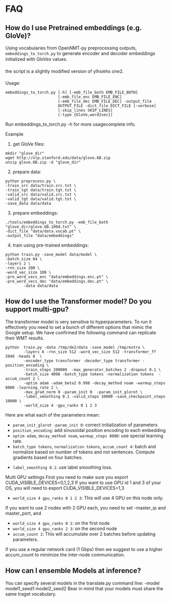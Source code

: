 # FAQ

## How do I use Pretrained embeddings (e.g. GloVe)?

Using vocabularies from OpenNMT-py preprocessing outputs, `embeddings_to_torch.py` to generate encoder and decoder embeddings initialized with GloVes values.

the script is a slightly modified version of ylhsiehs one2.

Usage:

```
embeddings_to_torch.py [-h] [-emb_file_both EMB_FILE_BOTH]
                       [-emb_file_enc EMB_FILE_ENC]
                       [-emb_file_dec EMB_FILE_DEC] -output_file
                       OUTPUT_FILE -dict_file DICT_FILE [-verbose]
                       [-skip_lines SKIP_LINES]
                       [-type {GloVe,word2vec}]
```
Run embeddings_to_torch.py -h for more usagecomplete info.

Example


1) get GloVe files:

```
mkdir "glove_dir"
wget http://nlp.stanford.edu/data/glove.6B.zip
unzip glove.6B.zip -d "glove_dir"
```

2) prepare data:

```
python preprocess.py \
-train_src data/train.src.txt \
-train_tgt data/train.tgt.txt \
-valid_src data/valid.src.txt \
-valid_tgt data/valid.tgt.txt \
-save_data data/data
```

3) prepare embeddings:

```
./tools/embeddings_to_torch.py -emb_file_both "glove_dir/glove.6B.100d.txt" \
-dict_file "data/data.vocab.pt" \
-output_file "data/embeddings"
```

4) train using pre-trained embeddings:

```
python train.py -save_model data/model \
-batch_size 64 \
-layers 2 \
-rnn_size 200 \
-word_vec_size 100 \
-pre_word_vecs_enc "data/embeddings.enc.pt" \
-pre_word_vecs_dec "data/embeddings.dec.pt" \
        -data data/data
```


## How do I use the Transformer model? Do you support multi-gpu?

The transformer model is very sensitive to hyperparameters. To run it
effectively you need to set a bunch of different options that mimic the Google
setup. We have confirmed the following command can replicate their WMT results.

```
python  train.py -data /tmp/de2/data -save_model /tmp/extra \
        -layers 6 -rnn_size 512 -word_vec_size 512 -transformer_ff 2048 -heads 8  \
        -encoder_type transformer -decoder_type transformer -position_encoding \
        -train_steps 200000  -max_generator_batches 2 -dropout 0.1 \
        -batch_size 4096 -batch_type tokens -normalization tokens  -accum_count 2 \
        -optim adam -adam_beta2 0.998 -decay_method noam -warmup_steps 8000 -learning_rate 2 \
        -max_grad_norm 0 -param_init 0  -param_init_glorot \
        -label_smoothing 0.1 -valid_steps 10000 -save_checkpoint_steps 10000 \
        -world_size 4 -gpu_ranks 0 1 2 3 
```

Here are what each of the parameters mean:

* `param_init_glorot` `-param_init 0`: correct initialization of parameters
* `position_encoding`: add sinusoidal position encoding to each embedding
* `optim adam`, `decay_method noam`, `warmup_steps 8000`: use special learning rate.
* `batch_type tokens`, `normalization tokens`, `accum_count 4`: batch and normalize based on number of tokens and not sentences. Compute gradients based on four batches. 
- `label_smoothing 0.1`: use label smoothing loss. 

Multi GPU settings
First you need to make sure you export CUDA_VISIBLE_DEVICES=0,1,2,3
If you want to use GPU id 1 and 3 of your OS, you will need to export CUDA_VISIBLE_DEVICES=1,3
* `world_size 4 gpu_ranks 0 1 2 3`: This will use 4 GPU on this node only.

If you want to use 2 nodes with 2 GPU each, you need to set -master_ip and master_port, and
* `world_size 4 gpu_ranks 0 1`: on the first node
* `world_size 4 gpu_ranks 2 3`: on the second node
* `accum_count 2`: This will accumulate over 2 batches before updating parameters.

if you use a regular network card (1 Gbps) then we suggest to use a higher accum_count to minimize the inter-node communication.

## How can I ensemble Models at inference?

You can specify several models in the translate.py command line: -model model1_seed1 model2_seed2
Bear in mind that your models must share the same traget vocabulary.


